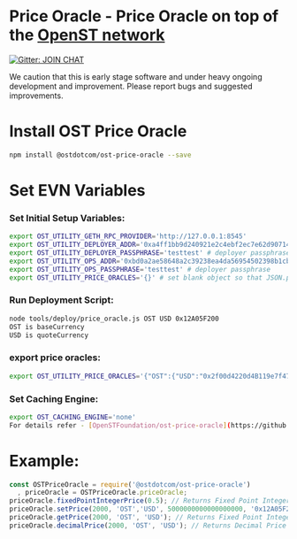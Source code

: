 # Price Oracle - Price Oracle on top of the [OpenST network](https://simpletoken.org)

[![Gitter: JOIN CHAT](https://img.shields.io/badge/gitter-JOIN%20CHAT-brightgreen.svg)](https://gitter.im/OpenSTFoundation/SimpleToken)

We caution that this is early stage software and under heavy ongoing development and improvement. Please report bugs and suggested improvements.

# Install OST Price Oracle

```bash
npm install @ostdotcom/ost-price-oracle --save
```

# Set EVN Variables

### Set Initial Setup Variables:
```bash
export OST_UTILITY_GETH_RPC_PROVIDER='http://127.0.0.1:8545'
export OST_UTILITY_DEPLOYER_ADDR='0xa4ff1bb9d240921e2c4ebf2ec7e62d90714ec2d1' # An Address having balance
export OST_UTILITY_DEPLOYER_PASSPHRASE='testtest' # deployer passphrase
export OST_UTILITY_OPS_ADDR='0xbd0a2ae58648a2c39238ea4da56954502398b1cb' # An Address having balance
export OST_UTILITY_OPS_PASSPHRASE='testtest' # deployer passphrase
export OST_UTILITY_PRICE_ORACLES='{}' # set blank object so that JSON.parse doesn't break
```

### Run Deployment Script:
```bash
node tools/deploy/price_oracle.js OST USD 0x12A05F200
OST is baseCurrency
USD is quoteCurrency
```

### export price oracles:
```bash
export OST_UTILITY_PRICE_ORACLES='{"OST":{"USD":"0x2f00d4220d4B119e7f477C178bEd5932492eE3dF"}}'
```

### Set Caching Engine:
```bash
export OST_CACHING_ENGINE='none'
For details refer - [OpenSTFoundation/ost-price-oracle](https://github.com/OpenSTFoundation/ost-price-oracle)
```

# Example:
```js
const OSTPriceOracle = require('@ostdotcom/ost-price-oracle')
  , priceOracle = OSTPriceOracle.priceOracle;
priceOracle.fixedPointIntegerPrice(0.5); // Returns Fixed Point Integer
priceOracle.setPrice(2000, 'OST','USD', 5000000000000000000, '0x12A05F200'); // Set Fixed point integer in Wei unit for a chain ID
priceOracle.getPrice(2000, 'OST', 'USD'); // Returns Fixed Point Integer Value for a chain ID
priceOracle.decimalPrice(2000, 'OST', 'USD'); // Returns Decimal Price for a chain ID
```